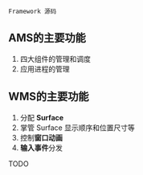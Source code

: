 `Framework 源码`

## AMS的主要功能

1. 四大组件的管理和调度
2. 应用进程的管理

## WMS的主要功能
1. 分配 **Surface**
2. 掌管 Surface 显示顺序和位置尺寸等
3. 控制**窗口动画**
4. **输入事件**分发

TODO